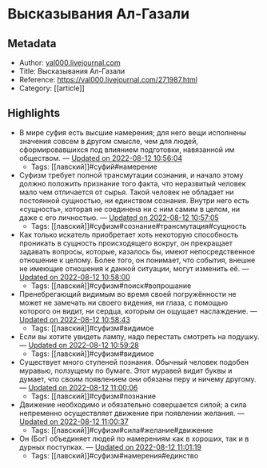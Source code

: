 # Высказывания Ал-Газали

## Metadata
- Author: [val000.livejournal.com]()
- Title: Высказывания Ал-Газали
- Reference: https://val000.livejournal.com/271987.html
- Category: [[article]]

## Highlights
- В мире суфия есть высшие намерения; для него вещи исполнены значения совсем в другом смысле, чем для людей, сформировавшихся под влиянием подготовки, навязанной им обществом. — [Updated on 2022-08-12 10:56:04](https://hyp.is/NyTmHhoUEe2XgyPmiBgEvw/val000.livejournal.com/271987.html)
   - Tags: [[лавский]]#суфий#намерение
- Суфизм требует полной трансмутации сознания, и начало этому должно положить признание того факта, что неразвитый человек мало чем отличается от сырья. Такой человек не обладает ни постоянной сущностью, ни единством сознания. Внутри него есть «сущность», которая не соединена ни с ним самим в целом, ни даже с его личностью. — [Updated on 2022-08-12 10:57:05](https://hyp.is/W1_schoUEe23vMMDrovX8w/val000.livejournal.com/271987.html)
   - Tags: [[лавский]]#суфизм#сознание#трансмутация#сущность
- Как только искатель приобретает хоть некоторую способность проникать в сущность происходящего вокруг, он прекращает задавать вопросы, которые, казалось бы, имеют непосредственное отношение к целому. Более того, он понимает, что события, внешне не имеющие отношения к данной ситуации, могут изменить её. — [Updated on 2022-08-12 10:58:00](https://hyp.is/fFmvvBoUEe2KNN_UzUlWtA/val000.livejournal.com/271987.html)
   - Tags: [[лавский]]#суфизм#поиск#вопрошание
- Пренебрегающий видимым во время своей погружённости не может не замечать ни своего видения, ни глаза, с помощью которого он видит, ни сердца, которым он ощущает наслаждение. — [Updated on 2022-08-12 10:58:43](https://hyp.is/lclwXhoUEe2bA3cz2XnCfQ/val000.livejournal.com/271987.html)
   - Tags: [[лавский]]#суфизм#видимое
- Если вы хотите увидеть лампу, надо перестать смотреть на подушку. — [Updated on 2022-08-12 10:59:28](https://hyp.is/sHoh0hoUEe2hMq8N5_LMdQ/val000.livejournal.com/271987.html)
   - Tags: [[лавский]]#суфизм#видимое
- Существует много ступеней познания. Обычный человек подобен муравью, ползущему по бумаге. Этот муравей видит буквы и думает, что своим появлением они обязаны перу и ничему другому. — [Updated on 2022-08-12 11:00:06](https://hyp.is/x3Mk2BoUEe2XhWNgtmYvkw/val000.livejournal.com/271987.html)
   - Tags: [[лавский]]#суфизм#познание
- Движение необходимо и обязательно совершается силой; а сила непременно осуществляет движение при появлении желания. — [Updated on 2022-08-12 11:00:37](https://hyp.is/2hbuYhoUEe2Wk99o5SKbaQ/val000.livejournal.com/271987.html)
   - Tags: [[лавский]]#суфизм#сила#желание#движение
- Он (Бог) объединяет людей по намерениям как в хороших, так и в дурных поступках. — [Updated on 2022-08-12 11:01:19](https://hyp.is/8rUgphoUEe2T7xcnCtsFuQ/val000.livejournal.com/271987.html)
   - Tags: [[лавский]]#суфизм#намерения#единство
